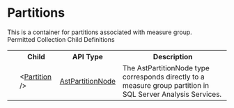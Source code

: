 # Partitions

<div class="LanguageSummary"><div class ="SummaryItem">This is a container for partitions associated with measure group.</div></div><div class="SchemaBindingGroup"><div class="SchemaBindingGroupHeader">Permitted Collection Child Definitions</div><table id="SchemaBindingList" class="SchemaBindingList"><tbody><tr><th class="SchemaBindingIconColumnHeader">&nbsp;</th><th class="SchemaBindingNameColumnHeader">Child</th><th class="SchemaBindingTypeColumnHeader">API Type</th><th class="SchemaBindingSummaryColumnHeader">Description</th></tr><tr class="cd0"><td class="SchemaBindingIcon"><div class="NotRequired" /></td><td class="SchemaBindingName"><span class="punc">&lt;</span><a href=Varigence.Languages.Biml.Cube.Partition.AstPartitionNode.html">Partition</a><span class="punc"> /&gt;</span></td><td class="SchemaBindingType"><a href="../api-reference/Varigence.Languages.Biml.Cube.Partition.AstPartitionNode.html">AstPartitionNode</a></td><td class="SchemaBindingSummary">The AstPartitionNode type corresponds directly to a measure group partition in SQL Server Analysis Services.</td></tr></tbody></table></div>